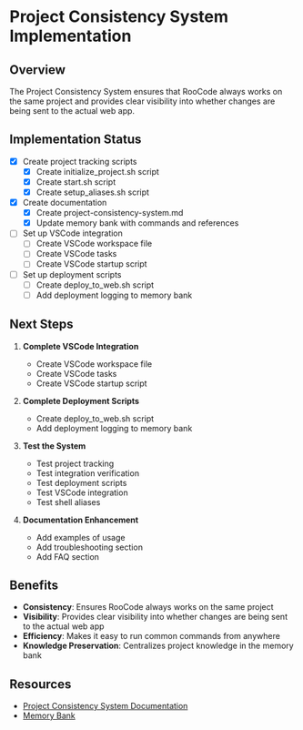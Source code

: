 # Project Consistency System Implementation

## Overview

The Project Consistency System ensures that RooCode always works on the same project and provides clear visibility into whether changes are being sent to the actual web app.

## Implementation Status

- [x] Create project tracking scripts
  - [x] Create initialize_project.sh script
  - [x] Create start.sh script
  - [x] Create setup_aliases.sh script
- [x] Create documentation
  - [x] Create project-consistency-system.md
  - [x] Update memory bank with commands and references
- [ ] Set up VSCode integration
  - [ ] Create VSCode workspace file
  - [ ] Create VSCode tasks
  - [ ] Create VSCode startup script
- [ ] Set up deployment scripts
  - [ ] Create deploy_to_web.sh script
  - [ ] Add deployment logging to memory bank

## Next Steps

1. **Complete VSCode Integration**
   - Create VSCode workspace file
   - Create VSCode tasks
   - Create VSCode startup script

2. **Complete Deployment Scripts**
   - Create deploy_to_web.sh script
   - Add deployment logging to memory bank

3. **Test the System**
   - Test project tracking
   - Test integration verification
   - Test deployment scripts
   - Test VSCode integration
   - Test shell aliases

4. **Documentation Enhancement**
   - Add examples of usage
   - Add troubleshooting section
   - Add FAQ section

## Benefits

- **Consistency**: Ensures RooCode always works on the same project
- **Visibility**: Provides clear visibility into whether changes are being sent to the actual web app
- **Efficiency**: Makes it easy to run common commands from anywhere
- **Knowledge Preservation**: Centralizes project knowledge in the memory bank

## Resources

- [Project Consistency System Documentation](../docs/project-consistency-system.md)
- [Memory Bank](../.roocode/memory_bank.md)